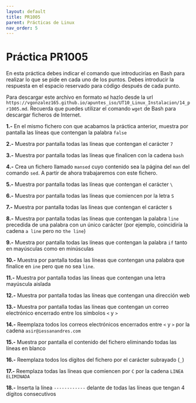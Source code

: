 ```yaml
---
layout: default
title: PR1005
parent: Prácticas de Linux
nav_order: 5
---
```


# Práctica PR1005

En esta práctica debes indicar el comando que introducirías en Bash para realizar lo que se pide en cada uno de los puntos. Debes introducir la respuesta en el espacio reservado para código después de cada punto.

Para descargar este archivo en formato `md` hazlo desde la url `https://vgonzalez165.github.io/apuntes_iso/UT10_Linux_Instalacion/14_pr1005.md`. Recuerda que puedes utilizar el comando `wget` de Bash para descargar ficheros de Internet.

**1.-** En el mismo fichero con que acabamos la práctica anterior, muestra por pantalla las líneas que contengan la palabra `false`

**2.-** Muestra por pantalla todas las líneas que contengan el carácter `7`

**3.-** Muestra por pantalla todas las líneas que finalicen con la cadena `bash`

**4.-** Crea un fichero llamado `mansed` cuyo contenido sea la página del `man` del comando `sed`. A partir de ahora trabajaremos con este fichero.

**5.-** Muestra por pantalla todas las líneas que contengan el carácter `\`

**6.-** Muestra por pantalla todas las líneas que comiencen por la letra `S`

**7.-** Muestra por pantalla todas las líneas que contengan el carácter `$`

**8.-** Muestra por pantalla todas las líneas que contengan la palabra `line` precedida de una palabra con un único carácter (por ejemplo, coincidiría la cadena `a line` pero no `the line`)

**9.-** Muestra por pantalla todas las líneas que contengan la palabra `if` tanto en mayúsculas como en minúsculas

**10.-** Muestra por pantalla todas las líneas que contengan una palabra que finalice en `ine` pero que no sea `line`.

**11.-** Muestra por pantalla todas las líneas que contengan una letra mayúscula aislada

**12.-** Muestra por pantalla todas las líneas que contengan una dirección web

**13.-** Muestra por pantalla todas las líneas que contengan un correo electrónico encerrado entre los símbolos `<` y `>`

**14.-** Reemplaza todos los correos electrónicos encerrados entre `<` y `>` por la cadena `asir@iessanandres.com`

**15.-** Muestra por pantalla el contenido del fichero eliminando todas las líneas en blanco 

**16.-** Reemplaza todos los dígitos del fichero por el carácter subrayado (`_`)

**17.-** Reemplaza todas las líneas que comiencen por `C` por la cadena `LINEA ELIMINADA`

**18.-** Inserta la línea `------------` delante de todas las líneas que tengan 4 dígitos consecutivos
